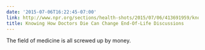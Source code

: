 ```yaml
---
date: '2015-07-06T16:22:45-07:00'
link: http://www.npr.org/sections/health-shots/2015/07/06/413691959/knowing-how-doctors-die-can-change-end-of-life-discussions?sc=17&f=1001
title: Knowing How Doctors Die Can Change End-Of-Life Discussions
---
```


The field of medicine is all screwed up by money.
